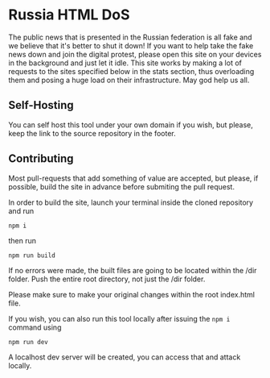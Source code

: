 # Russia HTML DoS

The public news that is presented in the Russian federation is all fake and we believe that it's better to shut it down! If you want to help take the fake news down and join the digital protest, please open this site on your devices in the background and just let it idle. This site works by making a lot of requests to the sites specified below in the stats section, thus overloading them and posing a huge load on their infrastructure. May god help us all.

## Self-Hosting

You can self host this tool under your own domain if you wish, but please, keep the link to the source repository in the footer.

## Contributing

Most pull-requests that add something of value are accepted, but please, if possible, build the site in advance before submiting the pull request.

In order to build the site, launch your terminal inside the cloned repository and run
```
npm i
```
then run
```
npm run build
```
If no errors were made, the built files are going to be located within the /dir folder.
Push the entire root directory, not just the /dir folder.

Please make sure to make your original changes within the root index.html file.

If you wish, you can also run this tool locally after issuing the `npm i` command using
```
npm run dev
```
A localhost dev server will be created, you can access that and attack locally.
